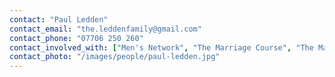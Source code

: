 ```yaml
---
contact: "Paul Ledden"
contact_email: "the.leddenfamily@gmail.com"
contact_phone: "07706 250 260"
contact_involved_with: ["Men's Network", "The Marriage Course", "The Marriage Preparation Course", "Marriage by Design", "The Parenting Children Course", "Parenting Teenagers Course"]
contact_photo: "/images/people/paul-ledden.jpg"
---
```

